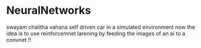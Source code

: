 # NeuralNetworks
swayam chalitha vahana 
self driven car in a simulated environment
now the idea is to use reinforcemnet larening by feeding the images of an ai to a convnet !!
